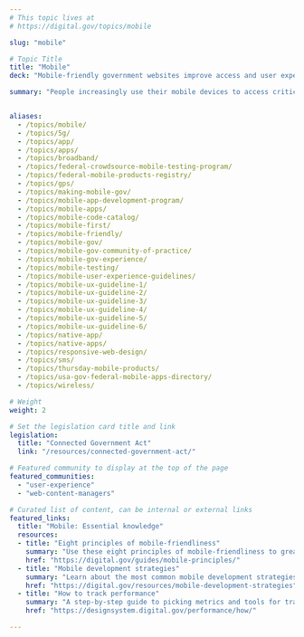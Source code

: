 ```yaml
---
# This topic lives at
# https://digital.gov/topics/mobile

slug: "mobile"

# Topic Title
title: "Mobile"
deck: "Mobile-friendly government websites improve access and user experience"

summary: "People increasingly use their mobile devices to access critical information. Ensuring that government websites work well on mobile devices not only improves the overall user experience but also increases visibility of government services and information. Mobile-friendly federal websites are a part of digital inclusion, transparency, and accountability."


aliases:
  - /topics/mobile/
  - /topics/5g/
  - /topics/app/
  - /topics/apps/
  - /topics/broadband/
  - /topics/federal-crowdsource-mobile-testing-program/
  - /topics/federal-mobile-products-registry/
  - /topics/gps/
  - /topics/making-mobile-gov/
  - /topics/mobile-app-development-program/
  - /topics/mobile-apps/
  - /topics/mobile-code-catalog/
  - /topics/mobile-first/
  - /topics/mobile-friendly/
  - /topics/mobile-gov/
  - /topics/mobile-gov-community-of-practice/
  - /topics/mobile-gov-experience/
  - /topics/mobile-testing/
  - /topics/mobile-user-experience-guidelines/
  - /topics/mobile-ux-guideline-1/
  - /topics/mobile-ux-guideline-2/
  - /topics/mobile-ux-guideline-3/
  - /topics/mobile-ux-guideline-4/
  - /topics/mobile-ux-guideline-5/
  - /topics/mobile-ux-guideline-6/
  - /topics/native-app/
  - /topics/native-apps/
  - /topics/responsive-web-design/
  - /topics/sms/
  - /topics/thursday-mobile-products/
  - /topics/usa-gov-federal-mobile-apps-directory/
  - /topics/wireless/

# Weight
weight: 2

# Set the legislation card title and link
legislation:
  title: "Connected Government Act"
  link: "/resources/connected-government-act/"

# Featured community to display at the top of the page
featured_communities:
  - "user-experience"
  - "web-content-managers"

# Curated list of content, can be internal or external links
featured_links:
  title: "Mobile: Essential knowledge"
  resources:
  - title: "Eight principles of mobile-friendliness"
    summary: "Use these eight principles of mobile-friendliness to greatly improve the mobile-friendliness of your websites."
    href: "https://digital.gov/guides/mobile-principles/"
  - title: "Mobile development strategies"
    summary: "Learn about the most common mobile development strategies."
    href: "https://digital.gov/resources/mobile-development-strategies"
  - title: "How to track performance"
    summary: "A step-by-step guide to picking metrics and tools for tracking performance on your site."
    href: "https://designsystem.digital.gov/performance/how/"

---
```

